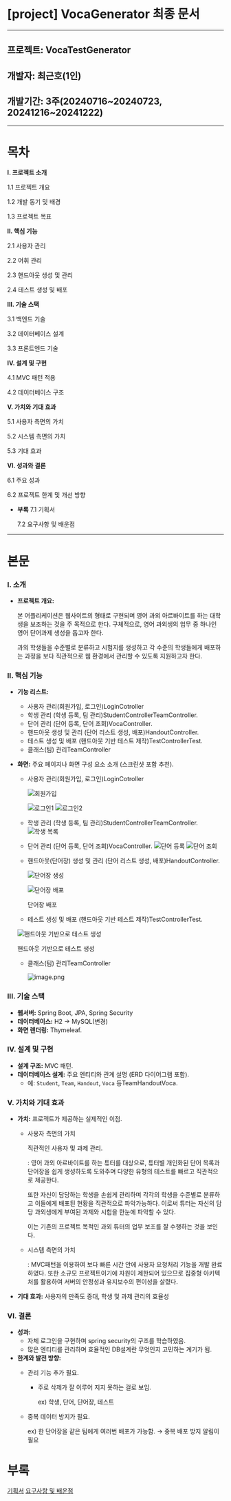 # [project] VocaGenerator 최종 문서

---

## 프로젝트:  VocaTestGenerator

## 개발자: 최근호(1인)

## 개발기간: 3주(20240716\~20240723, 20241216\~20241222)

---

# 목차

**I. 프로젝트 소개**

1.1 프로젝트 개요

1.2 개발 동기 및 배경

1.3 프로젝트 목표

**II. 핵심 기능**

2.1 사용자 관리

2.2 어휘 관리

2.3 핸드아웃 생성 및 관리

2.4 테스트 생성 및 배포

**III. 기술 스택**

3.1 백엔드 기술

3.2 데이터베이스 설계

3.3 프론트엔드 기술

**IV. 설계 및 구현**

4.1 MVC 패턴 적용

4.2 데이터베이스 구조

**V. 가치와 기대 효과**

5.1 사용자 측면의 가치

5.2 시스템 측면의 가치

5.3 기대 효과

**VI. 성과와 결론**

6.1 주요 성과

6.2 프로젝트 한계 및 개선 방향

- **부록**
7.1 기획서
    
    7.2 요구사항 및 배운점
    

---

# 본문

### **I. 소개**

- **프로젝트 개요:**
    
    본 어플리케이션은 웹사이트의 형태로 구현되며 영어 과외 아르바이트를 하는 대학생을 보조하는 것을 주 목적으로 한다. 구체적으로, 영어 과외생의 업무 중 하나인 영어 단어과제 생성을 돕고자 한다. 
    
     과외 학생들을 수준별로 분류하고 시험지를 생성하고 각 수준의 학생들에게 배포하는 과정을 보다 직관적으로 웹 환경에서 관리할 수 있도록 지원하고자 한다.
    

### **II. 핵심 기능**

- **기능 리스트:**
    - 사용자 관리(회원가입, 로그인)LoginCotroller
    - 학생 관리 (학생 등록, 팀 관리)StudentControllerTeamController.
    - 단어 관리 (단어 등록, 단어 조회)VocaController.
    - 핸드아웃 생성 및 관리 (단어 리스트 생성, 배포)​HandoutController.
    - 테스트 생성 및 배포 (핸드아웃 기반 테스트 제작)TestControllerTest.
    - 클래스(팀) 관리TeamController
- **화면:** 주요 페이지나 화면 구성 요소 소개 (스크린샷 포함 추천).
    - 사용자 관리(회원가입, 로그인)LoginCotroller
        
        ![회원가입](image0.png)

        ![로그인1](image1.png)
        ![로그인2](image2.png)

    - 학생 관리 (학생 등록, 팀 관리)StudentControllerTeamController.
        ![학생 목록](image3.png)

    - 단어 관리 (단어 등록, 단어 조회)VocaController.
        ![단어 등록](image4.png)
        ![단어 조회](image5.png)

    - 핸드아웃(단어장) 생성 및 관리 (단어 리스트 생성, 배포)HandoutController.
        
        
        ![단어장 생성](image6.png)

        ![단어장 배포](image7.png)
        
        단어장 배포
        
    - 테스트 생성 및 배포 (핸드아웃 기반 테스트 제작)TestControllerTest.
    
    ![핸드아웃 기반으로 테스트 생성](image8.png)
    
    핸드아웃 기반으로 테스트 생성
    
    - 클래스(팀) 관리TeamController
        
        ![image.png](image9.png)
        

### **III. 기술 스택**

- **웹서버:** Spring Boot, JPA, Spring Security
- **데이터베이스:** H2 → MySQL(변경)
- **화면 렌더링:** Thymeleaf.

### IV. **설계 및 구현**

- **설계 구조:** MVC 패턴.
- **데이터베이스 설계:** 주요 엔티티와 관계 설명 (ERD 다이어그램 포함).
    - 예: `Student`, `Team`, `Handout`, `Voca` 등​Team​Handout​Voca.

### **V. 가치와 기대 효과**

- **가치:** 프로젝트가 제공하는 실제적인 이점.
    - 사용자 측면의 가치
        
        직관적인 사용자 및 과제 관리.
        
        : 영어 과외 아르바이트를 하는 튜터를 대상으로, 튜터별 개인화된 단어 목록과 단어장을 쉽게 생성하도록 도와주며 다양한 유형의 테스트를 빠르고 직관적으로 제공한다. 
        
        또한 자신이 담당하는 학생을 손쉽게 관리하며 각각의 학생을 수준별로 분류하고 이들에게 배포된 현황을 직관적으로 파악가능하다. 이로써 튜터는 자신의 담당 과외생에게 부여된 과제와 시험을 한눈에 파악할 수 있다. 
        
        이는 기존의 프로젝트 목적인 과외 튜터의 업무 보조를 잘 수행하는 것을 보인다.
        
    - 시스템 측면의 가치
        
        : MVC패턴을 이용하여 보다 빠른 시간 안에 사용자 요청처리 기능을 개발 완료하였다. 또한 소규모 프로젝트이기에 자원이 제한되어 있으므로 집중형 아키텍처를 활용하여 서버의 안정성과 유지보수의 편이성을 살렸다.
        
- **기대 효과:** 사용자의 만족도 증대, 학생 및 과제 관리의 효율성

### **VI. 결론**

- **성과:**
    - 자체 로그인을 구현하며 spring security의 구조를 학습하였음.
    - 많은 엔티티를 관리하며 효율적인 DB설계란 무엇인지 고민하는 계기가 됨.
- **한계와 발전 방향:**
    - 관리 기능 추가 필요.
        - 주로 삭제가 잘 이루어 지지 못하는 걸로 보임.
            
            ex) 학생, 단어, 단어장, 테스트
            
    - 중복 데이터 방지가 필요.
        
        ex) 한 단어장을 같은 팀에게 여러번 배포가 가능함. → 중복 배포 방지 알림이 필요
        

# 부록

[기획서](./프로젝트개요문서.md)
[요구사항 및 배운점](./요구사항및배운점.md)
